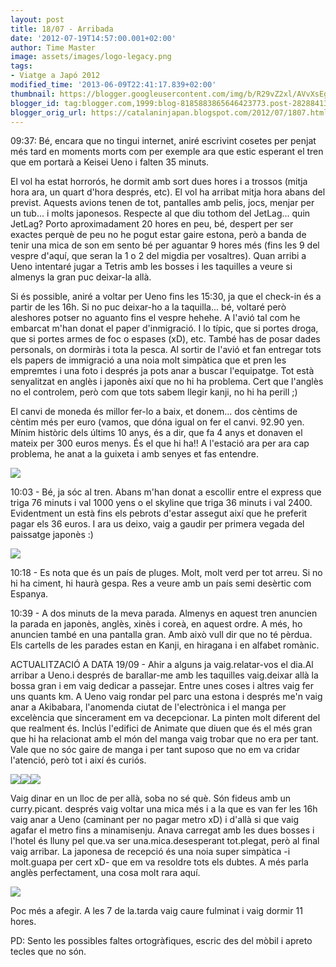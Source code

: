 ```yaml
---
layout: post
title: 18/07 - Arribada
date: '2012-07-19T14:57:00.001+02:00'
author: Time Master
image: assets/images/logo-legacy.png
tags:
- Viatge a Japó 2012
modified_time: '2013-06-09T22:41:17.839+02:00'
thumbnail: https://blogger.googleusercontent.com/img/b/R29vZ2xl/AVvXsEgVghSWwmLnkq_RRpCtdRmosy631OSEvT_UlhpS4vh3ymn5JB1CVeJeFn8KkNjU_kw7uTZolC7DLgNArMlr14_vtgfddChc3jg1D_BZRgspbW7hYzSF7Tlib1vvCEo_acNHnhkVgj4nnZA/s72-c/DSCN0675.JPG
blogger_id: tag:blogger.com,1999:blog-8185883865646423773.post-2828841317042110746
blogger_orig_url: https://catalaninjapan.blogspot.com/2012/07/1807.html
---
```


09:37: Bé, encara que no tingui internet, aniré escrivint cosetes per penjat més tard en moments morts com per exemple ara que estic esperant el tren que em portarà a Keisei Ueno i falten 35 minuts. 
  

  

El vol ha estat horrorós, he dormit amb sort dues hores i a trossos (mitja hora ara, un quart d'hora després, etc). El vol ha arribat mitja hora abans del previst. Aquests avions tenen de tot, pantalles amb pelis, jocs, menjar per un tub... i molts japonesos. Respecte al que diu tothom del JetLag... quin JetLag? Porto aproximadament 20 hores en peu, bé, despert per ser exactes perquè de peu no he pogut estar gaire estona, però a banda de tenir una mica de son em sento bé per aguantar 9 hores més (fins les 9 del vespre d'aquí, que seran la 1 o 2 del migdia per vosaltres). Quan arribi a Ueno intentaré jugar a Tetris amb les bosses i les taquilles a veure si almenys la gran puc deixar-la allà. 
  

  

Si és possible, aniré a voltar per Ueno fins les 15:30, ja que el check-in és a partir de les 16h. Si no puc deixar-ho a la taquilla... bé, voltaré però aleshores potser no aguanto fins el vespre hehehe. A l'avió tal com he embarcat m'han donat el paper d'inmigració. I lo típic, que si portes droga, que si portes armes de foc o espases (xD), etc. També has de posar dades personals, on dormiràs i tota la pesca. Al sortir de l'avió et fan entregar tots els papers de immigració a una noia molt simpàtica que et pren les empremtes i una foto i després ja pots anar a buscar l'equipatge. Tot està senyalitzat en anglès i japonès així que no hi ha problema. Cert que l'anglès no el controlem, però com que tots sabem llegir kanji, no hi ha perill ;) 
  

  

El canvi de moneda és millor fer-lo a baix, et donem... dos cèntims de cèntim més per euro (vamos, que dóna igual on fer el canvi. 92.90 yen. Mínim històric dels últims 10 anys, és a dir, que fa 4 anys et donaven el mateix per 300 euros menys. És el que hi ha!! A l'estació ara per ara cap problema, he anat a la guixeta i amb senyes et fas entendre.
  

  

[![](https://blogger.googleusercontent.com/img/b/R29vZ2xl/AVvXsEgVghSWwmLnkq_RRpCtdRmosy631OSEvT_UlhpS4vh3ymn5JB1CVeJeFn8KkNjU_kw7uTZolC7DLgNArMlr14_vtgfddChc3jg1D_BZRgspbW7hYzSF7Tlib1vvCEo_acNHnhkVgj4nnZA/s320/DSCN0675.JPG)](https://blogger.googleusercontent.com/img/b/R29vZ2xl/AVvXsEgVghSWwmLnkq_RRpCtdRmosy631OSEvT_UlhpS4vh3ymn5JB1CVeJeFn8KkNjU_kw7uTZolC7DLgNArMlr14_vtgfddChc3jg1D_BZRgspbW7hYzSF7Tlib1vvCEo_acNHnhkVgj4nnZA/s1600/DSCN0675.JPG)
  

  

10:03 - Bé, ja sóc al tren. Abans m'han donat a escollir entre el express que triga 76 minuts i val 1000 yens o el skyline que triga 36 minuts i val 2400. Evidentment un està fins els pebrots d'estar assegut així que he preferit pagar els 36 euros. I ara us deixo, vaig a gaudir per primera vegada del paissatge japonès :)
  

  

[![](https://blogger.googleusercontent.com/img/b/R29vZ2xl/AVvXsEjOpVJ_E_jch5FNqSD1T85YKRr0ic6DRWzjBKJ3S6pTtqlO0ynMV3KA7co_Zadf7gibj7n7STr0fsr6ytO7dbKgB7RF6UwK9PfvxobhtD77C5zRY7HFbYHgACx8HgUKaNqxoxT3OvIM94w/s320/DSCN0679.JPG)](https://blogger.googleusercontent.com/img/b/R29vZ2xl/AVvXsEjOpVJ_E_jch5FNqSD1T85YKRr0ic6DRWzjBKJ3S6pTtqlO0ynMV3KA7co_Zadf7gibj7n7STr0fsr6ytO7dbKgB7RF6UwK9PfvxobhtD77C5zRY7HFbYHgACx8HgUKaNqxoxT3OvIM94w/s1600/DSCN0679.JPG)
  

  

10:18 - Es nota que és un país de pluges. Molt, molt verd per tot arreu. Si no hi ha ciment, hi haurà gespa. Res a veure amb un país semi desèrtic com Espanya.
  

  

10:39 - A dos minuts de la meva parada. Almenys en aquest tren anuncien la parada en japonès, anglès, xinès i coreà, en aquest ordre. A més, ho anuncien també en una pantalla gran. Amb això vull dir que no té pèrdua. Els cartells de les parades estan en Kanji, en hiragana i en alfabet romànic.
  

  

ACTUALITZACIÓ A DATA 19/09 - Ahir a alguns ja vaig.relatar-vos el dia.Al arribar a Ueno.i després de barallar-me amb les taquilles vaig.deixar allà la bossa gran i em vaig dedicar a passejar. Entre unes coses i altres vaig fer uns quants km. A Ueno vaig rondar pel parc una estona i després me'n vaig anar a Akibabara, l'anomenda ciutat de l'electrònica i el manga per excelència que sincerament em va decepcionar. La pinten molt diferent del que realment és. Inclús l'edifici de Animate que diuen que és el més gran que hi ha relacionat amb el món del manga vaig trobar que no era per tant. Vale que no sóc gaire de manga i per tant suposo que no em va cridar l'atenció, però tot i així és curiós.
  

  

[![](https://blogger.googleusercontent.com/img/b/R29vZ2xl/AVvXsEji0OyfUsuBlSwlv2vNtDPGeR3phlzr_rFo0d9JPsOgTBrtinJb8y5WR2PXAKsoGuzICffDX4K-LWwAsRnLVvUEVHJ1BStpm29I2nyq9zHXN9H4gSabWQ9szns2VS-IrQSlsv0sQ56_5w4/s320/DSCN0697.JPG)](https://blogger.googleusercontent.com/img/b/R29vZ2xl/AVvXsEji0OyfUsuBlSwlv2vNtDPGeR3phlzr_rFo0d9JPsOgTBrtinJb8y5WR2PXAKsoGuzICffDX4K-LWwAsRnLVvUEVHJ1BStpm29I2nyq9zHXN9H4gSabWQ9szns2VS-IrQSlsv0sQ56_5w4/s1600/DSCN0697.JPG)[![](https://blogger.googleusercontent.com/img/b/R29vZ2xl/AVvXsEhNmIFyZiZZBTjPqgFU7dD3fOWETQCm6NMRM3zcYAkGm8p3aiXf4bfTVPfhhyS83QYhGEX1M7t9Wf08WHS1qSJPEEIzZPOZERNyZq2RN-8Nrh2vTy-8zTgNssWBzQaOSguvLpAtN6QGBqw/s320/DSCN0692.JPG)](https://blogger.googleusercontent.com/img/b/R29vZ2xl/AVvXsEhNmIFyZiZZBTjPqgFU7dD3fOWETQCm6NMRM3zcYAkGm8p3aiXf4bfTVPfhhyS83QYhGEX1M7t9Wf08WHS1qSJPEEIzZPOZERNyZq2RN-8Nrh2vTy-8zTgNssWBzQaOSguvLpAtN6QGBqw/s1600/DSCN0692.JPG)[![](https://blogger.googleusercontent.com/img/b/R29vZ2xl/AVvXsEhWmGQ3W4WvyTsdoN_J7aIF01yLMO14s4zIpAzgUyPeRQEPxkL-hvoiC7rxgVzvr04BfWR84LgkpdCnHePc9cSZX1e-oAdUsK_nVaRerR4CHgHhA8iI14dJhnOqOq23zxrmSakfsE7o9OA/s320/DSCN0705.JPG)](https://blogger.googleusercontent.com/img/b/R29vZ2xl/AVvXsEhWmGQ3W4WvyTsdoN_J7aIF01yLMO14s4zIpAzgUyPeRQEPxkL-hvoiC7rxgVzvr04BfWR84LgkpdCnHePc9cSZX1e-oAdUsK_nVaRerR4CHgHhA8iI14dJhnOqOq23zxrmSakfsE7o9OA/s1600/DSCN0705.JPG)
  

  

Vaig dinar en un lloc de per allà, soba no sé què. Són fideus amb un curry.picant. després vaig voltar una mica més i a la que es van fer les 16h vaig anar a Ueno (caminant per no pagar metro xD) i d'allà si que vaig agafar el metro fins a minamisenju. Anava carregat amb les dues bosses i l'hotel és lluny pel que.va ser una.mica.desesperant tot.plegat, però al final vaig arribar. La japonesa de recepció és una noia super simpàtica -i molt.guapa per cert xD- que em va resoldre tots els dubtes. A més parla anglès perfectament, una cosa molt rara aquí.
  

  

[![](https://blogger.googleusercontent.com/img/b/R29vZ2xl/AVvXsEjY75LWEqAQILnqxKAc7v3o76wcPxcg2GlBs7KR6R32fzQVjRI5Nj8Oh0IAzfBAzUG-X3i43JyT6-AuTVra_B1bJUsF4Y6VCH10CUbze6pNKblpcGNJ7nOyGtzjVWDNcE1pRH3K_wTpVyE/s320/DSCN0719.JPG)](https://blogger.googleusercontent.com/img/b/R29vZ2xl/AVvXsEjY75LWEqAQILnqxKAc7v3o76wcPxcg2GlBs7KR6R32fzQVjRI5Nj8Oh0IAzfBAzUG-X3i43JyT6-AuTVra_B1bJUsF4Y6VCH10CUbze6pNKblpcGNJ7nOyGtzjVWDNcE1pRH3K_wTpVyE/s1600/DSCN0719.JPG)
  

  

Poc més a afegir. A les 7 de la.tarda vaig caure fulminat i vaig dormir 11 hores.
  

  

PD: Sento les possibles faltes ortogràfiques, escric des del mòbil i apreto tecles que no són.